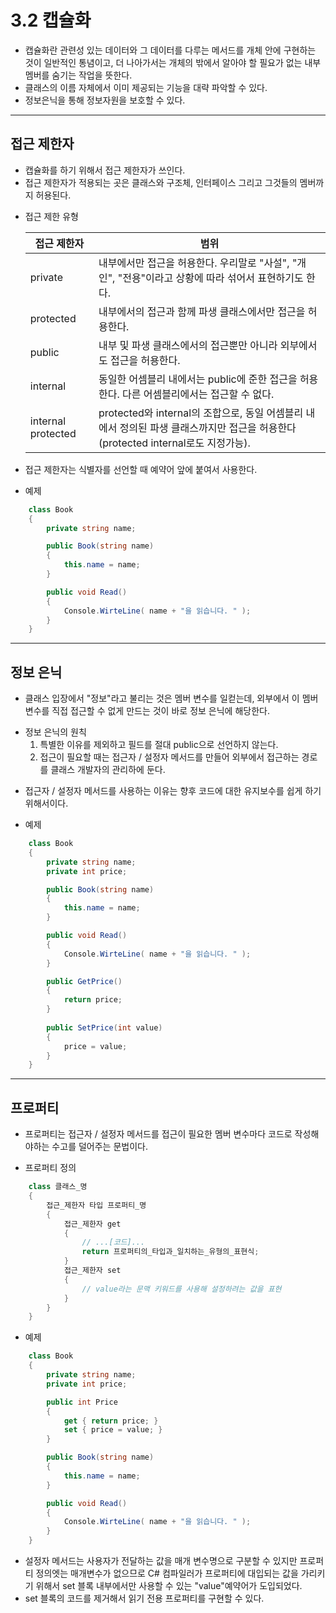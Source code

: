 # __3.2 캡슐화__
- 캡슐화란 관련성 있는 데이터와 그 데이터를 다루는 메서드를 개체 안에 구현하는 것이 일반적인 통념이고, 더 나아가서는 개체의 밖에서 알아야 할 필요가 없는 내부 멤버를 숨기는 작업을 뜻한다.
- 클래스의 이름 자체에서 이미 제공되는 기능을 대략 파악할 수 있다.
- 정보은닉을 통해 정보자원을 보호할 수 있다.
---
## 접근 제한자
- 캡슐화를 하기 위해서 접근 제한자가 쓰인다.
- 접근 제한자가 적용되는 곳은 클래스와 구조체, 인터페이스 그리고 그것들의 멤버까지 허용된다.
+ 접근 제한 유형

    접근 제한자|범위
    ---|---
    private|내부에서만 접근을 허용한다. 우리말로 "사설", "개인", "전용"이라고 상황에 따라 섞어서 표현하기도 한다.
    protected|내부에서의 접근과 함께 파생 클래스에서만 접근을 허용한다.
    public|내부 및 파생 클래스에서의 접근뿐만 아니라 외부에서도 접근을 허용한다.
    internal|동일한 어셈블리 내에서는 public에 준한 접근을 허용한다. 다른 어셈블리에서는 접근할 수 없다.
    internal protected|protected와 internal의 조합으로,  동일 어셈블리 내에서 정의된 파생 클래스까지만 접근을 허용한다(protected internal로도 지정가능).
- 접근 제한자는 식별자를 선언할 때 예약어 앞에 붙여서 사용한다.
+ 예제
```C#
    class Book
    {
        private string name;

        public Book(string name)
        {
            this.name = name;
        }

        public void Read()
        {
            Console.WirteLine( name + "을 읽습니다. " );
        }
    }
```
---
## 정보 은닉
- 클래스 입장에서 "정보"라고 불리는 것은 멤버 변수를 일컫는데, 외부에서 이 멤버 변수를 직접 접근할 수 없게 만드는 것이 바로 정보 은닉에 해당한다.
+ 정보 은닉의 원칙
    1. 특별한 이유를 제외하고 필드를 절대 public으로 선언하지 않는다.
    2. 접근이 필요할 때는 접근자 / 설정자 메서드를 만들어 외부에서 접근하는 경로를 클래스 개발자의 관리하에 둔다.
- 접근자 / 설정자 메서드를 사용하는 이유는 향후 코드에 대한 유지보수를 쉽게 하기 위해서이다.
+ 예제
```C#
    class Book
    {
        private string name;
        private int price;

        public Book(string name)
        {
            this.name = name;
        }

        public void Read()
        {
            Console.WirteLine( name + "을 읽습니다. " );
        }

        public GetPrice()
        {
            return price;
        }
        
        public SetPrice(int value)
        {
            price = value;
        }
    }
```
---
## 프로퍼티
- 프로퍼티는 접근자 / 설정자 메서드를 접근이 필요한 멤버 변수마다 코드로 작성해야하는 수고를 덜어주는 문법이다.
+ 프로퍼티 정의
```C#
    class 클래스_명
    {
        접근_제한자 타입 프로퍼티_명
        {
            접근_제한자 get
            {
                // ...[코드]...
                return 프로퍼티의_타입과_일치하는_유형의_표현식;
            }
            접근_제한자 set
            {
                // value라는 문맥 키워드를 사용해 설정하려는 값을 표현
            }
        }
    }
```
+ 예제
```C#
    class Book
    {
        private string name;
        private int price;

        public int Price
        {
            get { return price; }
            set { price = value; }
        }

        public Book(string name)
        {
            this.name = name;
        }

        public void Read()
        {
            Console.WirteLine( name + "을 읽습니다. " );
        }
    }
```
- 설정자 메서드는 사용자가 전달하는 값을 매개 변수명으로 구분할 수 있지만 프로퍼티 정의엣는 매개변수가 없으므로 C# 컴파일러가 프로퍼티에 대입되는 값을 가리키기 위해서 set 블록 내부에서만 사용할 수 있는 "value"예약어가 도입되었다.
- set 블록의 코드를 제거해서 읽기 전용 프로퍼티를 구현할 수 있다.
